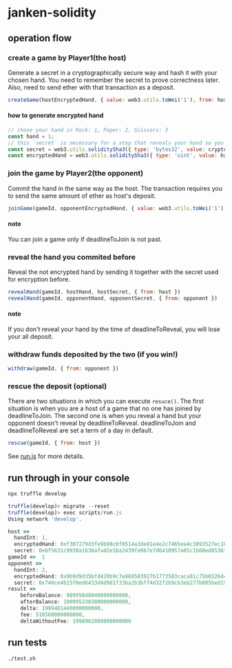 # janken-solidity

## operation flow

### create a game by Player1(the host)

Generate a secret in a cryptographically secure way and hash it with your chosen hand. You need to remember the secret to prove correctness later. Also, need to send ether with that transaction as a deposit.

```js
createGame(hostEncryptedHand, { value: web3.utils.toWei('1'), from: host })
```

#### how to generate encrypted hand

```js
// chose your hand in Rock: 1, Paper: 2, Scissors: 3
const hand = 1;
// this `secret` is necessary for a step that reveals your hand so you need to make a note.
const secret = web3.utils.soliditySha3({ type: 'bytes32', value: crypto.randomBytes(32).toString('hex') });
const encryptedHand = web3.utils.soliditySha3({ type: 'uint', value: hand }, { type: 'bytes32', value: secret });
```

### join the game by Player2(the opponent)

Commit the hand in the same way as the host. The transaction requires you to send the same amount of ether as host's deposit.

```js
joinGame(gameId, opponentEncryptedHand, { value: web3.utils.toWei('1'), from: opponent })
```

#### note

You can join a game only if deadlineToJoin is not past.

### reveal the hand you commited before

Reveal the not encrypted hand by sending it together with the secret used for encryption before.

```js
revealHand(gameId, hostHand, hostSecret, { from: host })
revealHand(gameId, opponentHand, opponentSecret, { from: opponent })
```

#### note

If you don't reveal your hand by the time of deadlineToReveal, you will lose your all deposit.

### withdraw funds deposited by the two (if you win!)

```js
withdraw(gameId, { from: opponent })
```

### rescue the deposit (optional)

There are two situations in which you can execute `resuce()`.
The first situation is when you are a host of a game that no one has joined by deadlineToJoin.
The second one is when you reveal a hand but your opponent doesn't reveal by deadlineToReveal.
deadlineToJoin and deadlineToReveal are set a term of a day in default.

```js
rescue(gameId, { from: host })
```

See [run.js](run.js) for more details.

## run through in your console

```js
npx truffle develop

truffle(develop)> migrate --reset
truffle(develop)> exec scripts/run.js
Using network 'develop'.

host =>
  handInt: 1,
  encryptedHand: 0xf307279d3fe9b98cbf0514a3de81e4e2c7465ea4c3893527ec105629e31f4959,
  secret: 0xbf5631c9938a1638afad2e1ba2439fe8b7e7d6410957a05c1b60ed8536373203
gameId =>  1
opponent =>
  handInt: 2,
  encryptedHand: 0x9b9d9d35bfd420b9c7e860583927b1773583caca81c75b0326d48ea2ecd66cd9,
  secret: 0x740ce4b15f0ed6433d4d981f33ba2b3bff4d32f2b9cb3eb277b005bed19519fc
result =>
    beforeBalance: 98995848940000000000,
    afterBalance: 100995330380000000000,
    delta: 1999481440000000000,
    fee: 518560000000000,
    deltaWithoutFee: 1998962880000000000
```

## run tests

```sh
./test.sh
```
